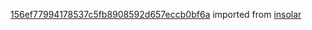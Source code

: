 [156ef77994178537c5fb8908592d657eccb0bf6a](https://github.com/insolar/insolar/commit/156ef77994178537c5fb8908592d657eccb0bf6a) imported from [insolar](https://github.com/insolar/insolar)
